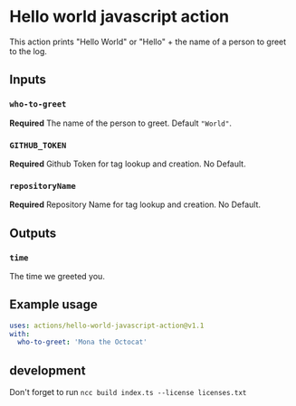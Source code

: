 # Hello world javascript action

This action prints "Hello World" or "Hello" + the name of a person to greet to the log.

## Inputs

### `who-to-greet`

**Required** The name of the person to greet. Default `"World"`.

### `GITHUB_TOKEN`

**Required** Github Token for tag lookup and creation. No Default.

### `repositoryName`

**Required** Repository Name for tag lookup and creation. No Default.

## Outputs

### `time`

The time we greeted you.

## Example usage

```yaml
uses: actions/hello-world-javascript-action@v1.1
with:
  who-to-greet: 'Mona the Octocat'
```

## development

Don't forget to run `ncc build index.ts --license licenses.txt`